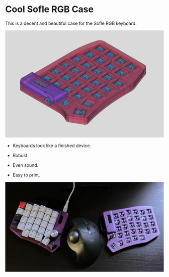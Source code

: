 # Cool Sofle RGB Case

This is a decent and beautiful case for the Sofle RGB keyboard.

![Image 1](/images/render.webp)

- Keyboards look like a finished device.

- Robust.

- Even sound.

- Easy to print.

![Image 2](/images/main_photo.webp)
